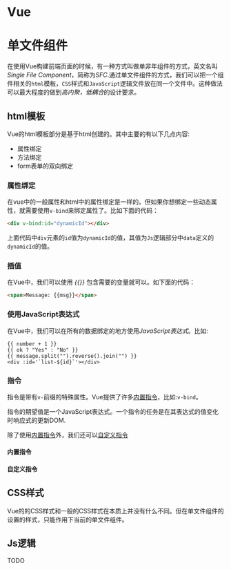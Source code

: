 # Vue

# 单文件组件

在使用Vue构建前端页面的时候，有一种方式叫做单非年组件的方式，英文名叫*Single File Component*，简称为*SFC*.通过单文件组件的方式，我们可以把一个组件相关的`html`模板，`CSS`样式和`JavaScript`逻辑文件放在同一个文件中。这种做法可以最大程度的做到*高内聚，低耦合*的设计要求。

## html模板

Vue的html模板部分是基于html创建的。其中主要的有以下几点内容:

- 属性绑定
- 方法绑定
- form表单的双向绑定

### 属性绑定

在vue中的一般属性和html中的属性绑定是一样的。但如果你想绑定一些动态属性，就需要使用`v-bind`来绑定属性了。比如下面的代码：

```html
<div v-bind:id="dynamicId"></div>
```

上面代码中`div`元素的`id`值为`dynamicId`的值，其值为`Js`逻辑部分中`data`定义的`dynamicId`的值。

### 插值

在Vue中，我们可以使用 *{{}}* 包含需要的变量就可以。如下面的代码：

```html
<span>Message: {{msg}}</span>
```

### 使用JavaScript表达式

在Vue中，我们可以在所有的数据绑定的地方使用*JavaScript表达式*。比如:

```vue
{{ number + 1 }}  
{{ ok ? "Yes" : "No" }}
{{ message.split("").reverse().join("") }}
<div :id='`list-${id}`'></div>
```

### 指令

指令是带有`v-`前缀的特殊属性。Vue提供了许多[内置指令](#内置指令)，比如:`v-bind`。

指令的期望值是一个JavaScript表达式。一个指令的任务是在其表达式的值变化时响应式的更新DOM.

除了使用[内置指令](#内置指令)外，我们还可以[自定义指令](#自定义指令)

#### 内置指令

#### 自定义指令


## CSS样式

Vue的的CSS样式和一般的CSS样式在本质上并没有什么不同。但在单文件组件的设置的样式，只能作用下当前的单文件组件。

## Js逻辑

TODO
